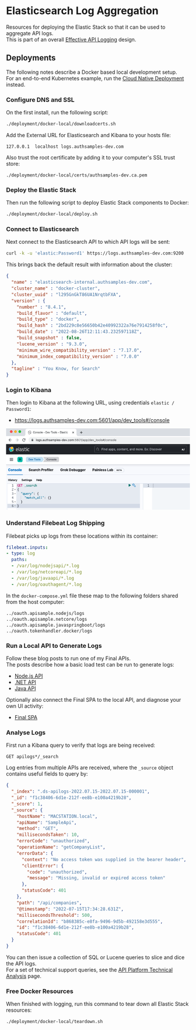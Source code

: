 # Elasticsearch Log Aggregation

Resources for deploying the Elastic Stack so that it can be used to aggregate API logs.\
This is part of an overall [Effective API Logging](https://authguidance.com/effective-api-logging/) design.

## Deployments

The following notes describe a Docker based local development setup.\
For an end-to-end Kubernetes example, run the [Cloud Native Deployment](https://github.com/gary-archer/oauth.cloudnative.deployment) instead.

### Configure DNS and SSL

On the first install, run the following script:

```bash
./deployment/docker-local/downloadcerts.sh
```

Add the External URL for Elasticsearch and Kibana to your hosts file:

```text
127.0.0.1  localhost logs.authsamples-dev.com
```

Also trust the root certificate by adding it to your computer's SSL trust store:

```text
./deployment/docker-local/certs/authsamples-dev.ca.pem
```

### Deploy the Elastic Stack

Then run the following script to deploy Elastic Stack components to Docker:

```bash
./deployment/docker-local/deploy.sh
```

### Connect to Elasticsearch

Next connect to the Elasticsearch API to which API logs will be sent:

```bash
curl -k -u 'elastic:Password1' https://logs.authsamples-dev.com:9200
```

This brings back the default result with information about the cluster:

```json
{
  "name" : "elasticsearch-internal.authsamples-dev.com",
  "cluster_name" : "docker-cluster",
  "cluster_uuid" : "l295GnGkT86UA1NrqtbFXA",
  "version" : {
    "number" : "8.4.1",
    "build_flavor" : "default",
    "build_type" : "docker",
    "build_hash" : "2bd229c8e56650b42e40992322a76e7914258f0c",
    "build_date" : "2022-08-26T12:11:43.232597118Z",
    "build_snapshot" : false,
    "lucene_version" : "9.3.0",
    "minimum_wire_compatibility_version" : "7.17.0",
    "minimum_index_compatibility_version" : "7.0.0"
  },
  "tagline" : "You Know, for Search"
}
```

### Login to Kibana

Then login to Kibana at the following URL, using credentials `elastic / Password1`:

- https://logs.authsamples-dev.com:5601/app/dev_tools#/console

![Kibana UI](./doc/kibana.png)

### Understand Filebeat Log Shipping

Filebeat picks up logs from these locations within its container:

```yaml
filebeat.inputs:
- type: log
  paths:
  - /var/log/nodejsapi/*.log
  - /var/log/netcoreapi/*.log
  - /var/log/javaapi/*.log
  - /var/log/oauthagent/*.log
```

In the `docker-compose.yml` file these map to the following folders shared from the host computer:

```text
../oauth.apisample.nodejs/logs
../oauth.apisample.netcore/logs
../oauth.apisample.javaspringboot/logs
../oauth.tokenhandler.docker/logs
```

### Run a Local API to Generate Logs

Follow these blog posts to run one of my Final APIs.\
The posts describe how a basic load test can be run to generate logs:

- [Node.js API](https://authguidance.com/api-architecture-node/)
- [.NET API](https://authguidance.com/net-core-code-sample-overview/)
- [Java API](https://authguidance.com/java-spring-boot-api-overview/)

Optionally also connect the Final SPA to the local API, and diagnose your own UI activity:

- [Final SPA](https://authguidance.com/final-spa-overview/)

### Analyse Logs

First run a Kibana query to verify that logs are being received:

```text
GET apilogs*/_search
```

Log entries from multiple APIs are received, where the `_source` object contains useful fields to query by:

```json
{
  "_index": ".ds-apilogs-2022.07.15-2022.07.15-000001",
  "_id": "f1c38406-6d1e-212f-ee8b-e100a4219b28",
  "_score": 1,
  "_source": {
    "hostName": "MACSTATION.local",
    "apiName": "SampleApi",
    "method": "GET",
    "millisecondsTaken": 10,
    "errorCode": "unauthorized",
    "operationName": "getCompanyList",
    "errorData": {
      "context": "No access token was supplied in the bearer header",
      "clientError": {
        "code": "unauthorized",
        "message": "Missing, invalid or expired access token"
      },
      "statusCode": 401
    },
    "path": "/api/companies",
    "@timestamp": "2022-07-15T17:34:28.631Z",
    "millisecondsThreshold": 500,
    "correlationId": "b868385c-e8fa-9496-9d5b-492158e3d555",
    "id": "f1c38406-6d1e-212f-ee8b-e100a4219b28",
    "statusCode": 401
  }
}
```

You can then issue a collection of SQL or Lucene queries to slice and dice the API logs.\
For a set of technical support queries, see the [API Platform Technical Analysis](https://authguidance.com/api-technical-support-analysis) page.

### Free Docker Resources

When finished with logging, run this command to tear down all Elastic Stack resources:

```bash
./deployment/docker-local/teardown.sh
```
